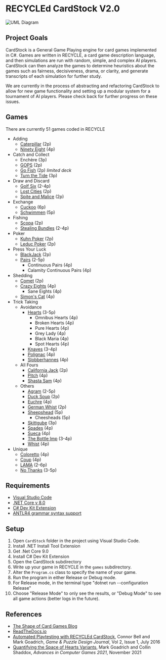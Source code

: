 ﻿# RECYCLEd CardStock V2.0

![UML Diagram](CardStock.png)

## Project Goals

CardStock is a General Game Playing engine for card games implemented 
in C#. Games are written in RECYCLE, a card game description language, and
then simulations are run with random, simple, and complex AI players. CardStock can then
analyze the games to determine heuristics about the games
such as fairness, decisiveness, drama, or clarity, and generate transcripts of
each simulation for further study.

We are currently in the process of abstracting and refactoring CardStock to allow
for new game functionality and setting up a modular system for a
tournament of AI players. Please check back for further progress on these issues.

## Games

There are currently 51 games coded in RECYCLE

* Adding
    * [Caterpillar](http://www.parlettgames.uk/oricards/caterpil.html) (2p)
    * [Ninety Eight](https://www.pagat.com/adders/98.html) (4p)
* Catch and Collect
    * Enchère (3p)
    * [GOPS](https://www.pagat.com/misc/gops.html) (2p)
    * [Go Fish](https://www.pagat.com/quartet/gofish.html) (2p) *limited deck*
    * [Turn the Tide](https://gamewright.com/pdfs/Rules/TurnTheTide-RULES.pdf) (3p)
* Draw and Discard
    * [Golf Six](https://www.pagat.com/draw/golf.html) (2-4p)
    * [Lost Cities](https://cdn.1j1ju.com/medias/c8/66/47-lost-cities-rulebook.pdf) (2p)
    * [Spite and Malice](https://www.pagat.com/patience/spitemal.html) (2p)
* Exchange
    * [Cuckoo](https://www.pagat.com/cuckoo/cuckoo.html) (6p)
    * [Schwimmen](https://www.pagat.com/commerce/schwimmen.html) (5p)
* Fishing
    * [Scopa](https://www.pagat.com/fishing/scopa.html) (2p)
    * [Stealing Bundles](https://www.pagat.com/fishing/bundle.html) (2-4p)
* Poker
    * [Kuhn Poker](https://en.wikipedia.org/wiki/Kuhn_poker) (2p)
    * [Leduc Poker](https://pettingzoo.farama.org/environments/classic/leduc_holdem/) (2p)
* Press Your Luck
    * [BlackJack](https://www.pagat.com/banking/blackjack.html) (2p)
    * [Pairs](https://cheapass.com/wp-content/uploads/2018/02/PairsCompanionBookWebFeb2018.pdf) (2-5p)
        * Continuous Pairs (4p)
        * Calamity Continuous Pairs (4p)
* Shedding
    * [Comet](http://www.catsatcards.com/Games/Comet.html) (2p)
    * [Crazy Eights](https://www.pagat.com/eights/crazy8s.html) (4p)
        * Sane Eights (4p)
    * [Simon's Cat](https://www.sjgames.com/simonscat/Simons-Cat-Rules.pdf) (4p)
* Trick Taking
    * Avoidance
        * [Hearts](https://www.pagat.com/reverse/hearts.html) (3-5p)
           * Omnibus Hearts (4p)
           * Broken Hearts (4p)
           * Pure Hearts (4p)
           * Grey Lady (4p)
           * Black Maria (4p)
           * Spot Hearts (4p)
        * [Knaves](http://whiteknucklecards.com/games/knaves.html) (3-4p)
        * [Polignac](http://whiteknucklecards.com/games/polignac.html) (4p)
        * [Slobberhannes](http://whiteknucklecards.com/games/slobberhannes.html) (4p)
    * All Fours
        * [California Jack](https://www.bicyclecards.com/how-to-play/california-jack/) (2p)
        * [Pitch](https://www.pagat.com/allfours/pitch.html#players) (4p)
        * [Shasta Sam](https://www.bicyclecards.com/how-to-play/shasta-sam/) (4p)
    * Others
       * [Agram](https://www.pagat.com/last/agram.html) (2-5p)
       * [Duck Soup](http://www.parlettgames.uk/oricards/ducksoup.html) (2p)
       * [Euchre](https://www.pagat.com/euchre/euchre.html) (4p)
       * [German Whist](https://www.pagat.com/whist/german_whist.html) (2p)
       * [Sheepshead](https://www.pagat.com/schafkopf/shep.html) (5p)
           * Cheesheads (5p)
       * [Skittgube](https://www.pagat.com/beating/skitgubbe.html) (3p)
       * [Spades](https://www.pagat.com/auctionwhist/spades.html) (4p)
       * [Sueca](https://www.pagat.com/aceten/sueca.html) (4p)
       * [The Bottle Imp](https://tesera.ru/images/items/11335/Bottle_Imp_Rules_EN.pdf) (3-4p)
       * [Whist](https://www.pagat.com/whist/whist.html) (4p)
* Unique
    * [Coloretto](https://www.riograndegames.com/wp-content/uploads/2013/02/Coloretto-Rules.pdf) (4p)
    * [Coup](http://boardgame.bg/coup%20rules%20pdf.pdf) (4p)
    * [LAMA](https://boardgamegeek.com/filepage/180052/lama-official-rules) (2-6p)
    * [No Thanks](https://world-of-board-games.com.sg/docs/No-Thanks.pdf) (3-5p)

## Requirements

* [Visual Studio Code](https://code.visualstudio.com/)
* [.NET Core v 8.0](https://dotnet.microsoft.com/en-us/download/dotnet/8.0)
* [C# Dev Kit Extension](https://marketplace.visualstudio.com/items/?itemName=ms-dotnettools.csdevkit)
* [ANTLR4 grammar syntax support](https://marketplace.visualstudio.com/items/?itemName=mike-lischke.vscode-antlr4)

## Setup

1. Open `CardStock` folder in the project using Visual Studio Code.
2. Install .NET Install Tool Extension
3. Get .Net Core 9.0
4. Install C# Dev Kit Extension
5. Open the CardStock subdirectory
6. Write up your game in RECYCLE in the `games` subdirectory.
7. Alter the `Program.cs` class to specify the name of your game.
8. Run the program in either Release or Debug mode.
9. For Release mode, in the terminal type "dotnet run --configuration Release"
10. Choose "Release Mode" to only see the results, or "Debug Mode" to see all game actions (better logs in the future).

## References

* [The Shape of Card Games Blog](http://mgoadric.github.io/cardstock)
* [ReadTheDocs.io](http://cardstock.readthedocs.io)
* [Automated Playtesting with RECYCLEd CardStock](http://mark.goadrich.com/articles/issue-2-1-09-recycled.pdf), Connor Bell and Mark Goadrich, *Game & Puzzle Design Journal*, Vol 2, Issue 1, July 2016
* [Quantifying the Space of Hearts Variants](http://mark.goadrich.com/articles/Hearts_ACS_2021.pdf), Mark Goadrich and Collin Shaddox, *Advances in Computer Games 2021*, November 2021
